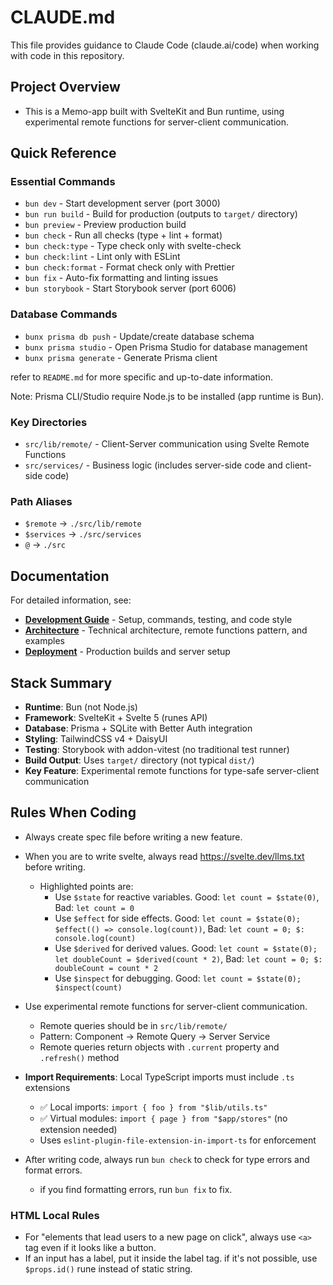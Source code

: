 # CLAUDE.md

This file provides guidance to Claude Code (claude.ai/code) when working with code in this repository.

## Project Overview

- This is a Memo-app built with SvelteKit and Bun runtime, using experimental remote functions for server-client communication.

## Quick Reference

### Essential Commands

- `bun dev` - Start development server (port 3000)
- `bun run build` - Build for production (outputs to `target/` directory)
- `bun preview` - Preview production build
- `bun check` - Run all checks (type + lint + format)
- `bun check:type` - Type check only with svelte-check
- `bun check:lint` - Lint only with ESLint
- `bun check:format` - Format check only with Prettier
- `bun fix` - Auto-fix formatting and linting issues
- `bun storybook` - Start Storybook server (port 6006)

### Database Commands

- `bunx prisma db push` - Update/create database schema
- `bunx prisma studio` - Open Prisma Studio for database management
- `bunx prisma generate` - Generate Prisma client

refer to `README.md` for more specific and up-to-date information.

Note: Prisma CLI/Studio require Node.js to be installed (app runtime is Bun).

### Key Directories

- `src/lib/remote/` - Client-Server communication using Svelte Remote Functions
- `src/services/` - Business logic (includes server-side code and client-side code)

### Path Aliases

- `$remote` → `./src/lib/remote`
- `$services` → `./src/services`
- `@` → `./src`

## Documentation

For detailed information, see:

- **[Development Guide](docs/development.md)** - Setup, commands, testing, and code style
- **[Architecture](docs/architecture.md)** - Technical architecture, remote functions pattern, and examples
- **[Deployment](docs/deployment.md)** - Production builds and server setup

## Stack Summary

- **Runtime**: Bun (not Node.js)
- **Framework**: SvelteKit + Svelte 5 (runes API)
- **Database**: Prisma + SQLite with Better Auth integration
- **Styling**: TailwindCSS v4 + DaisyUI
- **Testing**: Storybook with addon-vitest (no traditional test runner)
- **Build Output**: Uses `target/` directory (not typical `dist/`)
- **Key Feature**: Experimental remote functions for type-safe server-client communication

## Rules When Coding

- Always create spec file before writing a new feature.

- When you are to write svelte, always read <https://svelte.dev/llms.txt> before writing.
  - Highlighted points are:
    - Use `$state` for reactive variables. Good: `let count = $state(0)`, Bad: `let count = 0`
    - Use `$effect` for side effects. Good: `let count = $state(0); $effect(() => console.log(count))`, Bad: `let count = 0; $: console.log(count)`
    - Use `$derived` for derived values. Good: `let count = $state(0); let doubleCount = $derived(count * 2)`, Bad: `let count = 0; $: doubleCount = count * 2`
    - Use `$inspect` for debugging. Good: `let count = $state(0); $inspect(count)`

- Use experimental remote functions for server-client communication.
  - Remote queries should be in `src/lib/remote/`
  - Pattern: Component → Remote Query → Server Service
  - Remote queries return objects with `.current` property and `.refresh()` method

- **Import Requirements**: Local TypeScript imports must include `.ts` extensions
  - ✅ Local imports: `import { foo } from "$lib/utils.ts"`
  - ✅ Virtual modules: `import { page } from "$app/stores"` (no extension needed)
  - Uses `eslint-plugin-file-extension-in-import-ts` for enforcement

- After writing code, always run `bun check` to check for type errors and format errors.
  - if you find formatting errors, run `bun fix` to fix.

### HTML Local Rules

- For "elements that lead users to a new page on click", always use `<a>` tag even if it looks like a button.
- If an input has a label, put it inside the label tag. if it's not possible, use `$props.id()` rune instead of static string.
